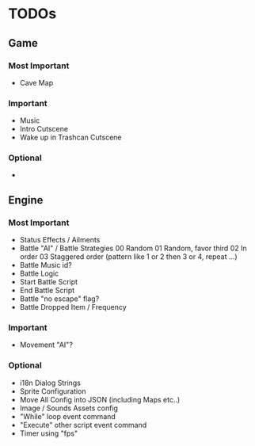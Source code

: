 # TODOs

## Game

### Most Important
   * Cave Map

### Important
   * Music
   * Intro Cutscene
   * Wake up in Trashcan Cutscene

### Optional
   *

## Engine

### Most Important
   * Status Effects / Ailments
   * Battle "AI" / Battle Strategies
        00	Random
        01	Random, favor third
        02	In order
        03	Staggered order (pattern like 1 or 2 then 3 or 4, repeat ...)
   * Battle Music id?
   * Battle Logic
   * Start Battle Script
   * End Battle Script
   * Battle "no escape" flag?
   * Battle Dropped Item / Frequency

### Important
   * Movement "AI"?

### Optional
   * i18n Dialog Strings
   * Sprite Configuration
   * Move All Config into JSON (including Maps etc..)
   * Image / Sounds Assets config
   * "While" loop event command
   * "Execute" other script event command
   * Timer using "fps"
